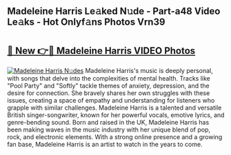## Madeleine Harris Le𝚊ked N𝚞de - Part-a48 Video Le𝚊ks - Hot Onlyf𝚊ns Photos Vrn39

# <h2><a href="http://ab79520.deff.icu/?id=Madeleine+Harris">🔗 New 👉🔴 Madeleine Harris VIDEO Photos</a></h2>

[![Madeleine Harris N𝚞des](https://i.imgur.com/rIISA9y.gif)](http://ab79520.deff.icu/?id=Madeleine+Harris)
Madeleine Harris's music is deeply personal, with songs that delve into the complexities of mental health. Tracks like "Pool Party" and "Softly" tackle themes of anxiety, depression, and the desire for connection. She bravely shares her own struggles with these issues, creating a space of empathy and understanding for listeners who grapple with similar challenges. Madeleine Harris is a talented and versatile British singer-songwriter, known for her powerful vocals, emotive lyrics, and genre-bending sound. Born and raised in the UK, Madeleine Harris has been making waves in the music industry with her unique blend of pop, rock, and electronic elements. With a strong online presence and a growing fan base, Madeleine Harris is an artist to watch in the years to come.
